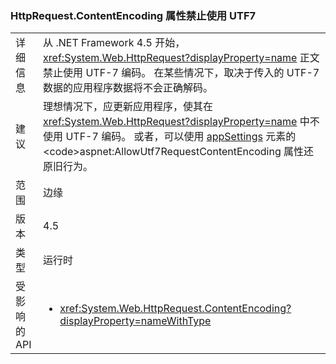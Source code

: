 ### <a name="httprequestcontentencoding-property-prohibits-utf7"></a>HttpRequest.ContentEncoding 属性禁止使用 UTF7

|   |   |
|---|---|
|详细信息|从 .NET Framework 4.5 开始，<xref:System.Web.HttpRequest?displayProperty=name> 正文禁止使用 UTF-7 编码。 在某些情况下，取决于传入的 UTF-7 数据的应用程序数据将不会正确解码。|
|建议|理想情况下，应更新应用程序，使其在 <xref:System.Web.HttpRequest?displayProperty=name> 中不使用 UTF-7 编码。 或者，可以使用 [appSettings](https://msdn.microsoft.com/library/hh975440(v=vs.110).aspx) 元素的 <code>aspnet:AllowUtf7RequestContentEncoding</code> 属性还原旧行为。|
|范围|边缘|
|版本|4.5|
|类型|运行时|
|受影响的 API|<ul><li><xref:System.Web.HttpRequest.ContentEncoding?displayProperty=nameWithType></li></ul>|

